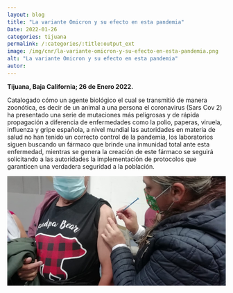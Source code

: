 ```yaml
---
layout: blog
title: "La variante Omicron y su efecto en esta pandemia"
Date: 2022-01-26
categories: tijuana
permalink: /:categories/:title:output_ext
image: /img/cnr/la-variante-omicron-y-su-efecto-en-esta-pandemia.png
alt: "La variante Omicron y su efecto en esta pandemia"
autor:
---
```


**Tijuana, Baja California; 26 de Enero 2022.** 

Catalogado cómo un agente biológico el cual se transmitió de manera zoonótica, es decir de un animal a una persona el coronavirus (Sars Cov 2) ha presentado una serie de mutaciones más peligrosas y de rápida propagación a diferencia de enfermedades como la polio, paperas, viruela, influenza y gripe española, a nivel mundial las autoridades en materia de salud no han tenido un correcto control de la pandemia, los laboratorios siguen buscando un fármaco  que brinde una inmunidad total ante esta enfermedad, mientras se genera la creación de este fármaco se seguirá solicitando a las autoridades la implementación de protocolos que garanticen una verdadera seguridad a la población.

<div id="carouselExampleSlidesOnly" class="carousel slide" data-ride="carousel">
  <div class="carousel-inner">
    <div class="carousel-item active">
       <img class="d-block w-100" src="/img/cnr/la-variante-omicron-y-su-efecto-en-esta-pandemia.png" loading="lazy"  alt="La variante Omicron y su efecto en esta pandemia">
    </div>
  </div>
</div>